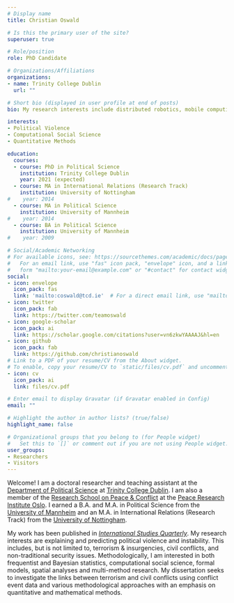 ```yaml
---
# Display name
title: Christian Oswald

# Is this the primary user of the site?
superuser: true

# Role/position
role: PhD Candidate

# Organizations/Affiliations
organizations:
- name: Trinity College Dublin
  url: ""

# Short bio (displayed in user profile at end of posts)
bio: My research interests include distributed robotics, mobile computing and programmable matter.

interests:
- Political Violence
- Computational Social Science
- Quantitative Methods

education:
  courses:
  - course: PhD in Political Science
    institution: Trinity College Dublin
    year: 2021 (expected)
  - course: MA in International Relations (Research Track)
    institution: University of Nottingham
#    year: 2014
  - course: MA in Political Science
    institution: University of Mannheim
#    year: 2014
  - course: BA in Political Science
    institution: University of Mannheim
#    year: 2009

# Social/Academic Networking
# For available icons, see: https://sourcethemes.com/academic/docs/page-builder/#icons
#   For an email link, use "fas" icon pack, "envelope" icon, and a link in the
#   form "mailto:your-email@example.com" or "#contact" for contact widget.
social:
- icon: envelope
  icon_pack: fas
  link: 'mailto:coswald@tcd.ie'  # For a direct email link, use "mailto:test@example.org"/otherwise /#contact.
- icon: twitter
  icon_pack: fab
  link: https://twitter.com/teamoswald
- icon: google-scholar
  icon_pack: ai
  link: https://scholar.google.com/citations?user=vn6zkwYAAAAJ&hl=en
- icon: github
  icon_pack: fab
  link: https://github.com/christianoswald
# Link to a PDF of your resume/CV from the About widget.
# To enable, copy your resume/CV to `static/files/cv.pdf` and uncomment the lines below.
- icon: cv
  icon_pack: ai
  link: files/cv.pdf

# Enter email to display Gravatar (if Gravatar enabled in Config)
email: ""

# Highlight the author in author lists? (true/false)
highlight_name: false

# Organizational groups that you belong to (for People widget)
#   Set this to `[]` or comment out if you are not using People widget.
user_groups:
- Researchers
- Visitors
---
```


Welcome! I am a doctoral researcher and teaching assistant at the [Department of Political Science](https://www.tcd.ie/Political_Science/) at [Trinity College Dublin](https://www.tcd.ie/). I am also a member of the [Research School on Peace & Conflict](http://www.peaceconflictresearch.org/) at the [Peace Research Institute Oslo](https://www.prio.org/).  I earned a B.A. and M.A. in Political Science from the [University of Mannheim](https://www.uni-mannheim.de/en/) and an M.A. in International Relations (Research Track) from the [University of Nottingham](https://www.nottingham.ac.uk/).

My work has been published in [*International Studies Quarterly*](https://doi.org/10.1093/isq/sqaa009). My research interests are explaining and predicting political violence and instability. This includes, but is not limited to, terrorism & insurgencies, civil conflicts, and non-traditional security issues. Methodologically, I am interested in both frequentist and Bayesian statistics, computational social science, formal models, spatial analyses and multi-method research. My dissertation seeks to investigate the links between terrorism and civil conflicts using conflict event data and various methodological approaches with an emphasis on quantitative and mathematical methods.
